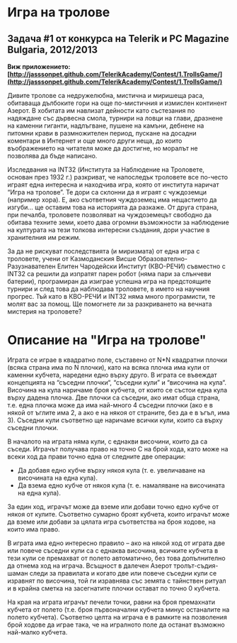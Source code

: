 # Игра на тролове
## Задача #1 от конкурса на Telerik и PC Magazine Bulgaria, 2012/2013

**Виж приложението: [http://jasssonpet.github.com/TelerikAcademy/Contest/1.TrollsGame/](http://jasssonpet.github.com/TelerikAcademy/Contest/1.TrollsGame/)**

Дивите тролове са недружелюбна, мистична и миришеща раса, обитаваща дълбоките гори на още по-мистичния и измислен континент Азерот. В хобитата им навлизат дейности като състезания по надяждане със дървесна смола, турнири на ловци на глави, дразнене на каменни гиганти, надлъгване, пушене на камъни, дебнене на питомни крави в размножителен период, пускане на досадни коментари в Интернет и още много други неща, до които въображението на читателя може да достигне, но моралът не позволява да бъде написано.

Изследвания на INT32 (Института за Наблюдение на Троловете, основан през 1932 г.) разкриват, че напоследък троловете все по-често играят една интересна и находчива игра, която от института наричат “Игра на тролове”. Те дори са склонни да я играят с чуждоземци (например хора). Е, ако съответния чуждоземец има нещастието да изгуби… ще оставим това на историята да разкаже. От друга страна, при печалба, троловете позволяват на чуждоземецът свободно да обитава техните земи, което дава огромни възможности за наблюдение на културата на тези толкова интересни създания, дори участие в хранителния им режим.

За да не рискуват последствията (и миризмата) от една игра с троловете,  учени от Казмоданския Висше Образователно-Разузнавателен Елитен Чародейски Институт (КВО-РЕЧИ) съвместно с INT32 са решили да изпратят парен робот (няма пари за слънчеви батерии), програмиран да изиграе успешна игра на предстоящите турнири и след това да наблюдава троловете, в името на научния прогрес. Тъй като в КВО-РЕЧИ и INT32 няма много програмисти, те молят вас за помощ. Ще помогнете ли за разкриването на вечната мистерия на троловете?

# Описание на "Игра на тролове"

Играта се играе в квадратно поле, съставено от N*N квадратни плочки (всяка страна има по N плочки), като на всяка плочка има кули от каменни кубчета, наредени едно върху друго. В играта се въвеждат концепцията на “съседни плочки“, “съседни кули” и “височина на кула“. Височина на кула наричаме броя кубчета, от които се състои една кула върху дадена плочка. Две плочки са съседни, ако имат обща страна, т.е. една плочка може да има най-много 4 съседни плочки (ако е в някой от ъглите има 2, а ако е на някоя от страните, без да е в ъгъл, има 3). Съседни кули съответно ще наричаме всички кули, които са върху съседни плочки.

В началото на играта няма кули, с еднакви височини, които да са съседи. Играчът получава право на точно C на брой хода, като може на всеки ход да прави точно една от следните две операции:

* Да добавя едно кубче върху някоя кула (т. е. увеличаване на височината на една кула).
* Да взема едно кубче от някоя кула (т. е. намаляване на височината на една кула).

За един ход, играчът може да вземе или добави точно едно кубче от някоя от кулите. Съответно сумарно броят кубчета, които играчът може да вземе или добави за цялата игра съответства на броя ходове, на които има право.

В играта има едно интересно правило – ако на някой ход от играта две или повече съседни кули са с еднаква височина, всичките кубчета в тези кули се премахват от полето автоматично, без това допълнително да отнема ход на играча. Всъщност в далечен Азерот тролът-съдия-шаман следи за правилата и когато две или повече съседни кули се изравнят по височина, той ги изравнява със земята с тайнствен ритуал и в крайна сметка на засегнатите плочки остават по точно 0 кубчета.

На края на играта играчът печели точки, равни на броя премахнати кубчета от полето (т.е. броя първоначални кубчета минус останалите на полето кубчета). Съответно целта на играча е в рамките на позволения брой ходове да играе така, че на игралното поле да останат възможно най-малко кубчета.
